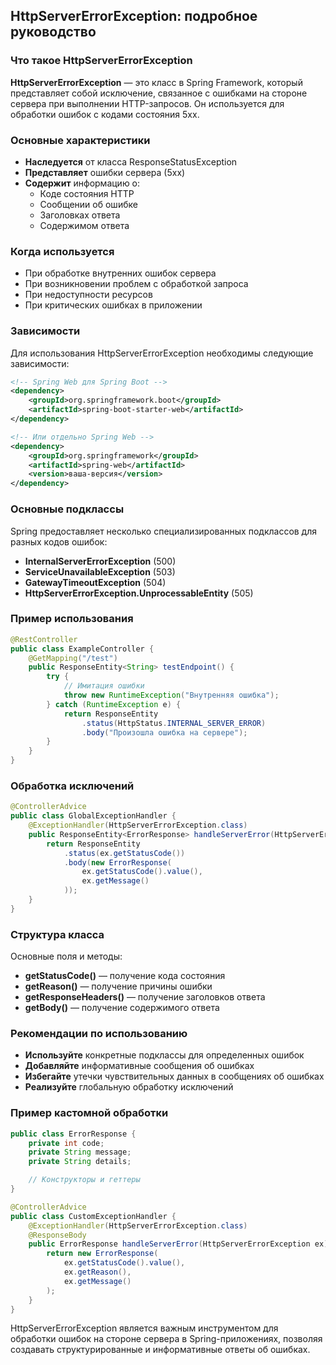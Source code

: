 ## HttpServerErrorException: подробное руководство

### Что такое HttpServerErrorException

**HttpServerErrorException** — это класс в Spring Framework, который представляет собой исключение, 
связанное с ошибками на стороне сервера при выполнении HTTP-запросов. Он используется для обработки 
ошибок с кодами состояния 5xx.

### Основные характеристики

* **Наследуется** от класса ResponseStatusException
* **Представляет** ошибки сервера (5xx)
* **Содержит** информацию о:
    * Коде состояния HTTP
    * Сообщении об ошибке
    * Заголовках ответа
    * Содержимом ответа

### Когда используется

* При обработке внутренних ошибок сервера
* При возникновении проблем с обработкой запроса
* При недоступности ресурсов
* При критических ошибках в приложении

### Зависимости

Для использования HttpServerErrorException необходимы следующие зависимости:

```xml
<!-- Spring Web для Spring Boot -->
<dependency>
    <groupId>org.springframework.boot</groupId>
    <artifactId>spring-boot-starter-web</artifactId>
</dependency>

<!-- Или отдельно Spring Web -->
<dependency>
    <groupId>org.springframework</groupId>
    <artifactId>spring-web</artifactId>
    <version>ваша-версия</version>
</dependency>
```

### Основные подклассы

Spring предоставляет несколько специализированных подклассов для разных кодов ошибок:

* **InternalServerErrorException** (500)
* **ServiceUnavailableException** (503)
* **GatewayTimeoutException** (504)
* **HttpServerErrorException.UnprocessableEntity** (505)

### Пример использования

```java
@RestController
public class ExampleController {
    @GetMapping("/test")
    public ResponseEntity<String> testEndpoint() {
        try {
            // Имитация ошибки
            throw new RuntimeException("Внутренняя ошибка");
        } catch (RuntimeException e) {
            return ResponseEntity
                .status(HttpStatus.INTERNAL_SERVER_ERROR)
                .body("Произошла ошибка на сервере");
        }
    }
}
```

### Обработка исключений

```java
@ControllerAdvice
public class GlobalExceptionHandler {
    @ExceptionHandler(HttpServerErrorException.class)
    public ResponseEntity<ErrorResponse> handleServerError(HttpServerErrorException ex) {
        return ResponseEntity
            .status(ex.getStatusCode())
            .body(new ErrorResponse(
                ex.getStatusCode().value(),
                ex.getMessage()
            ));
    }
}
```

### Структура класса

Основные поля и методы:

* **getStatusCode()** — получение кода состояния
* **getReason()** — получение причины ошибки
* **getResponseHeaders()** — получение заголовков ответа
* **getBody()** — получение содержимого ответа

### Рекомендации по использованию

* **Используйте** конкретные подклассы для определенных ошибок
* **Добавляйте** информативные сообщения об ошибках
* **Избегайте** утечки чувствительных данных в сообщениях об ошибках
* **Реализуйте** глобальную обработку исключений

### Пример кастомной обработки

```java
public class ErrorResponse {
    private int code;
    private String message;
    private String details;

    // Конструкторы и геттеры
}

@ControllerAdvice
public class CustomExceptionHandler {
    @ExceptionHandler(HttpServerErrorException.class)
    @ResponseBody
    public ErrorResponse handleServerError(HttpServerErrorException ex) {
        return new ErrorResponse(
            ex.getStatusCode().value(),
            ex.getReason(),
            ex.getMessage()
        );
    }
}
```

HttpServerErrorException является важным инструментом для обработки ошибок на стороне сервера в 
Spring-приложениях, позволяя создавать структурированные и информативные ответы об ошибках.